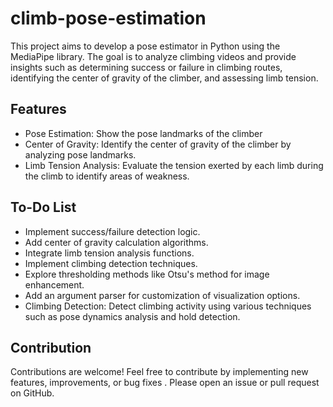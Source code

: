 # climb-pose-estimation
This project aims to develop a pose estimator in Python using the MediaPipe library. The goal is to analyze climbing videos and provide insights such as determining success or failure in climbing routes, identifying the center of gravity of the climber, and assessing limb tension.

## Features
- Pose Estimation: Show the pose landmarks of the climber
- Center of Gravity: Identify the center of gravity of the climber by analyzing pose landmarks.
- Limb Tension Analysis: Evaluate the tension exerted by each limb during the climb to identify areas of weakness.

## To-Do List
- Implement success/failure detection logic.
- Add center of gravity calculation algorithms.
- Integrate limb tension analysis functions.
- Implement climbing detection techniques.
- Explore thresholding methods like Otsu's method for image enhancement.
- Add an argument parser for customization of visualization options.
- Climbing Detection: Detect climbing activity using various techniques such as pose dynamics analysis and hold detection.

## Contribution
Contributions are welcome! Feel free to contribute by implementing new features, improvements, or bug fixes . Please open an issue or pull request on GitHub.

